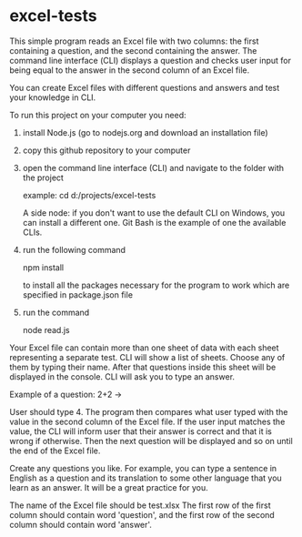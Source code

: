 # excel-tests

This simple program reads an Excel file with two columns: the first containing a question, and the second containing the answer. The command line interface (СLI) displays a question and checks user input for being equal to the answer in the second column of an Excel file.

You can create Excel files with different questions and answers and test your knowledge in CLI.

To run this project on your computer you need:

1. install Node.js (go to nodejs.org and download an installation file)
2. copy this github repository to your computer
3. open the command line interface (CLI) and navigate to the folder with the project

   example: cd d:/projects/excel-tests

   A side node: if you don't want to use the default CLI on Windows, you can install a different one. Git Bash is the example of one the available CLIs.

4. run the following command

   npm install

   to install all the packages necessary for the program to work whiсh are specified in package.json file

5. run the command

   node read.js

Your Excel file can contain more than one sheet of data with each sheet representing a separate test.
CLI will show a list of sheets. Choose any of them by typing their name. After that questions inside this sheet will be displayed in the console.
CLI will ask you to type an answer.

Example of a question:
2+2 ->

User should type 4. The program then compares what user typed with the value in the second column of the Excel file. If the user input matches the value, the CLI will inform user that their answer is correct and that it is wrong if otherwise. Then the next question will be displayed and so on until the end of the Excel file.

Create any questions you like. For example, you can type a sentence in English as a question and its translation to some other language that you learn as an answer. It will be a great practice for you.

The name of the Excel file should be test.xlsx
The first row of the first column should contain word 'question', and the first row of the second column should contain word 'answer'.
